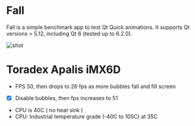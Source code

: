 # Fall

Fall is a simple benchmark app to test Qt Quick animations. It supports Qt versions > 5.12, including Qt 6 (tested up to 6.2.0).

![shot](shot.webp)

# Toradex Apalis iMX6D

- FPS 50, then drops to 26 fps as more bubbles fall and fill screen
- [x] Disable bubbles, then fps increases to 51
- CPU is 40C ( no heat sink )
- CPU:   Industrial temperature grade (-40C to 105C) at 35C
